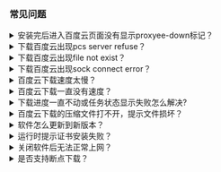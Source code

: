 ### 常见问题
<details>
  <summary>安装完后进入百度云页面没有显示proxyee-down标记？</summary>

  **先尝试重启软件和浏览器，若还是不显示可以[安装switchy插件](https://github.com/monkeyWie/proxyee-down/blob/2.5/.guide/common/switchy/read.md)进行下载**
</details>
<details>
  <summary>下载百度云出现pcs server refuse？</summary>

  **由于百度云服务器对批量下载限制了并发连接数，在有百度云批量下载任务时，再去创建批量下载的任务百度云就会检查到，若要下载可以暂停下载器正在下载的任务然后再创建。**
</details>
<details>
  <summary>下载百度云出现file not exist？</summary>

  **若是下载文件夹，文件夹或父级文件夹名称中不能含有+号，有+号的话请修改名称后再下载。**  
  **其他情况请尝试登录百度云再下载或在自己网盘新建一个文件夹再转存进来重新分享新文件夹再下载。**
</details>
<details>
  <summary>下载百度云出现sock connect error？</summary>

  **把浏览器地址栏的地址域名替换成yqall02.baidupcs.com或者d11.baidupcs.com再访问。**
</details>
<details>
  <summary>百度云下载速度太慢？</summary>

  **新建任务时调高分段数，若还是下载慢可以尝试将资源分享，然后退出帐号或者开启隐私窗口访问下载(避免帐号被限速)，**最好是单文件下载，批量下载现在可能会被限速而且可能会卡住下不动****
</details>
<details>
  <summary>百度云下载一直没有速度？</summary>

  **参考[#246](https://github.com/monkeyWie/proxyee-down/issues/246#issuecomment-378516262)**
</details>
<details>
  <summary>下载进度一直不动或任务状态显示失败怎么解决?</summary>

  **这种情况一般都是下载链接失效了，需要刷新下载链接，具体[查看](https://github.com/monkeyWie/proxyee-down/blob/2.5/.guide/common/refresh/read.md)**
</details>
<details>
  <summary>百度云下载的压缩文件打不开，提示文件损坏？</summary>

  **使用下载器工具里的百度云解压工具进行解压。**
</details>
<details>
  <summary>软件怎么更新到新版本？</summary>

  **在下载器的关于界面，可以进行在线升级。在线更新一直失败的话可以下载proxyee-down-x.xx-jar.zip的压缩包，解压main目录里的文件进行覆盖**
</details>
<details>
  <summary>运行时提示证书安装失败？</summary>

  **请按照教程里的[手动安装证书](https://github.com/monkeyWie/proxyee-down/blob/2.5/.guide/common/ca/read.md)步骤进行安装**
</details>
<details>
  <summary>关闭软件后无法正常上网？</summary>

  **打开IE浏览器，将IE浏览器里的代理设置关闭即可。**
</details>
<details>
  <summary>是否支持断点下载？</summary>

  **支持。**
</details>
